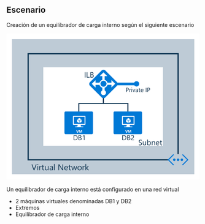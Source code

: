 ## <a name="scenario"></a>Escenario

Creación de un equilibrador de carga interno según el siguiente escenario

![DESCRIPCIÓN DE LA IMAGEN](./media/load-balancer-get-started-ilb-scenario-include/figure1.png)

Un equilibrador de carga interno está configurado en una red virtual

- 2 máquinas virtuales denominadas DB1 y DB2
- Extremos
- Equilibrador de carga interno

